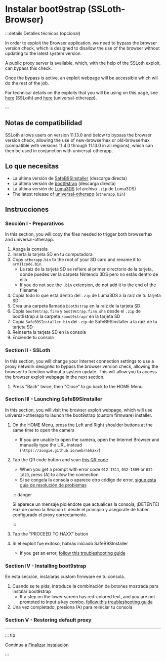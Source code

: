 # Instalar boot9strap (SSLoth-Browser)

:::details Detalles técnicos (opcional)

In order to exploit the Browser application, we need to bypass the browser version check, which is designed to disallow the use of the browser without updating to the latest system version.

A public proxy server is available, which, with the help of the SSLoth exploit, can bypass this check.

Once the bypass is active, an exploit webpage will be accessible which will do the rest of the job.

For technical details on the exploits that you will be using on this page, see [here](https://github.com/MrNbaYoh/3ds-ssloth) (SSLoth) and [here](https://github.com/TuxSH/universal-otherapp) (universal-otherapp).

:::

## Notas de compatibilidad

SSLoth allows users on version 11.13.0 and below to bypass the browser version check, allowing the use of new-browserhax or old-browserhax (compatible with versions 11.4.0 through 11.13.0 in all regions), which can then be used in conjunction with universal-otherapp.

## Lo que necesitas

- La última versión de [SafeB9SInstaller](https://github.com/d0k3/SafeB9SInstaller/releases/download/v0.0.7/SafeB9SInstaller-20170605-122940.zip) (descarga directa)
- La última versión de [boot9strap](https://github.com/SciresM/boot9strap/releases/download/1.4/boot9strap-1.4.zip) (descarga directa)
- La última versión de [Luma3DS](https://github.com/LumaTeam/Luma3DS/releases/latest) (el archivo `.zip` de Luma3DS)
- The latest release of [universal-otherapp](https://github.com/TuxSH/universal-otherapp/releases/latest) (`otherapp.bin`)

## Instrucciones

### Sección I - Preparativos

In this section, you will copy the files needed to trigger both browserhax and universal-otherapp.

1. Apaga la consola
2. Inserta la tarjeta SD en tu computadora
3. Copy `otherapp.bin` to the root of your SD card and rename it to `arm11code.bin`
    - La raíz de la tarjeta SD se refiere al primer directorio de la tarjeta, donde puedes ver la carpeta Nintendo 3DS pero no estás dentro de ella
    - If you do not see the `.bin` extension, do not add it to the end of the filename
4. Copia todo lo que está dentro del `.zip` de Luma3DS a la raíz de tu tarjeta SD
5. Crea una carpeta llamada `boot9strap` en la raíz de la tarjeta SD
6. Copia `boot9strap.firm` y `boot9strap.firm.sha` desde el `.zip` de boot9strap a la carpeta `/boot9strap/` en la tarjeta SD
7. Copia `SafeB9SInstaller.bin` del `.zip` de SafeB9SInstaller a la raíz de tu tarjeta SD
8. Reinserta la tarjeta SD en la consola
9. Enciende tu consola

### Section II - SSLoth

In this section, you will change your Internet connection settings to use a proxy network designed to bypass the browser version check, allowing the browser to function without a system update. This will allow you to access the browser exploit webpage in the next section.

<!--@include: ./_include/addproxy.md -->

1. Press "Back" twice, then "Close" to go back to the HOME Menu

### Section III - Launching SafeB9SInstaller

In this section, you will visit the browser exploit webpage, which will use universal-otherapp to launch the boot9strap (custom firmware) installer.

1. On the HOME Menu, press the Left and Right shoulder buttons at the same time to open the camera
    - If you are unable to open the camera, open the Internet Browser and manually type the URL instead (`https://zoogie.github.io/web/nbhax/`)

2. Tap the QR code button and scan [this QR code](http://api.qrserver.com/v1/create-qr-code/?color=000000&bgcolor=FFFFFF&data=https%3A%2F%2Fzoogie.github.io%2Fweb%2Fnbhax&qzone=1&margin=0&size=400x400&ecc=L)

    - When you get a prompt with error code `012-1511`, `032-1809` or `032-1820`, press (A) to allow the connection
    - Si se congela la consola o aparece otro código de error, [sigue esta guía de resolución de problemas](troubleshooting-ssloth-browser)

    ::: danger

    Si aparece un mensaje pidiéndote que actualices la consola, ¡DETENTE! Haz de nuevo la Sección II desde el principio y asegúrate de haber configurado el proxy correctamente.

    :::

3. Tap the "PROCEED TO HAXX" button

4. Si el exploit fue exitoso, habrás iniciado SafeB9SInstaller
    - If you get an error, [follow this troubleshooting guide](troubleshooting-ssloth-browser)

### Section IV - Installing boot9strap

En esta sección, instalarás custom firmware en tu consola.

1. Cuando se te pida, introduce la combinación de botones mostrada para instalar boot9strap
    - If a step on the lower screen has red-colored text, and you are not prompted to input a key combo, [follow this troubleshooting guide](troubleshooting-ssloth-browser)
2. Una vez completado, presiona (A) para reiniciar tu consola

<!--@include: ./_include/configure-luma3ds.md -->

### Section V - Restoring default proxy

<!--@include: ./_include/rmproxy.md -->

<!--@include: ./_include/luma3ds-installed-note.md -->

___

::: tip

Continúa a [Finalizar instalación](finalizing-setup)

:::

